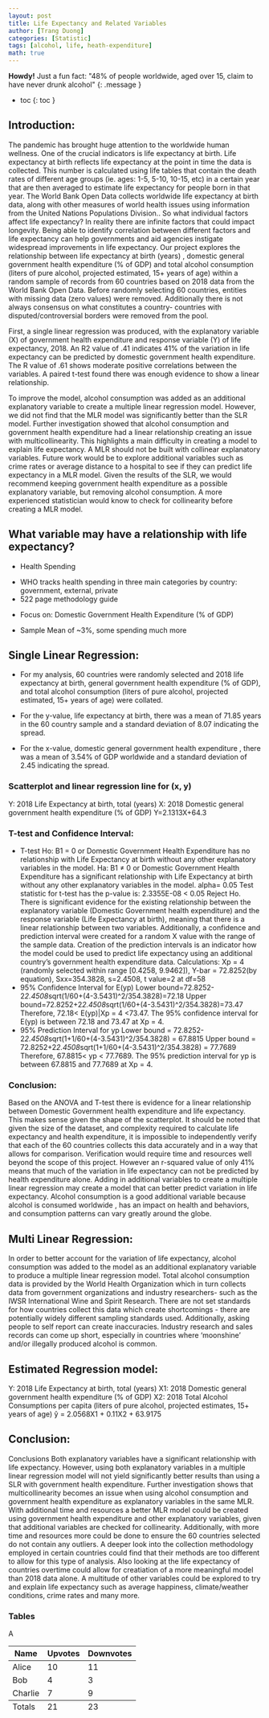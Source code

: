 ```yaml
---
layout: post
title: Life Expectancy and Related Variables
author: [Trang Duong]
categories: [Statistic]
tags: [alcohol, life, heath-expenditure]
math: true
---
```


**Howdy!** Just a fun fact: "48% of people worldwide, aged over 15, claim to have never drunk alcohol"
{: .message }

- toc
{: toc }

## Introduction:
The pandemic has brought huge attention to the worldwide human wellness. One of the crucial indicators is life expectancy at birth. Life expectancy at birth reflects life expectancy at the point in time the data is collected. This number is calculated using life tables that contain the death rates of different age groups (ie. ages: 1-5, 5-10, 10-15, etc) in a certain year that are then averaged to estimate life expectancy for people born in that year.
The World Bank Open Data collects worldwide life expectancy at birth data, along with other measures of world health issues using information from the United Nations Populations Division.. So what individual factors affect life expectancy? In reality there are infinite factors that could impact longevity. Being able to identify correlation between different factors and life expectancy can help governments and aid agencies instigate widespread improvements in life expectancy. Our project explores the relationship between life expectancy at birth (years) , domestic general government health expenditure (% of GDP) and total alcohol consumption (liters of pure alcohol, projected estimated, 15+ years of age) within a random sample of records from 60 countries based on 2018 data from the World Bank Open Data. Before randomly selecting 60 countries, entities with missing data (zero values) were removed. Additionally there is not always consensus on what constitutes a country- countries with disputed/controversial borders were removed from the pool.

First, a single linear regression was produced, with the explanatory variable (X) of government health expenditure and response variable (Y) of life expectancy, 2018. An R2 value of .41 indicates 41% of the variation in life expectancy can be predicted by domestic government health expenditure. The R value of .61 shows moderate positive correlations between the variables. A paired t-test found there was enough evidence to show a linear relationship.

To improve the model, alcohol consumption was added as an additional explanatory variable to create a multiple linear regression model. However, we did not find that the MLR model was significantly better than the SLR model. Further investigation showed that alcohol consumption and government health expenditure had a linear relationship creating an issue with multicollinearity. This highlights a main difficulty in creating a model to explain life expectancy. A MLR should not be built with collinear explanatory variables. Future work would be to explore additional variables such as crime rates or average distance to a hospital to see if they can predict life expectancy in a MLR model. Given the results of the SLR, we would recommend keeping government health expenditure as a possible explanatory variable, but removing alcohol consumption. A more experienced statistician would know to check for collinearity before creating a MLR model.

## What variable may have a relationship with life expectancy?
- Health Spending
* WHO tracks health spending in three main categories by country: government, external, private
* 522 page methodology guide
- Focus on: Domestic Government Health Expenditure (% of GDP)
* Sample Mean of ~3%, some spending much more


## Single Linear Regression:
- For my analysis, 60 countries were randomly selected and 2018 life expectancy at birth, general government health expenditure (% of GDP), and total alcohol consumption (liters of pure alcohol, projected estimated, 15+ years of age) were collated.

- For the y-value, life expectancy at birth, there was a mean of 71.85 years in the 60 country sample and a standard deviation of 8.07 indicating the spread. 

- For the x-value, domestic general government health expenditure , there was a mean of 3.54% of GDP worldwide and a standard deviation of 2.45 indicating the spread. 

### Scatterplot and linear regression line for (x, y)
Y: 2018 Life Expectancy at birth, total (years)
X: 2018 Domestic general government health expenditure (% of GDP) Y=2.1313X+64.3

### T-test and Confidence Interval:
- T-test
Ho: B1 = 0 or Domestic Government Health Expenditure has no relationship with Life Expectancy at birth without any other explanatory variables in the model.
Ha: B1 ≠ 0 or Domestic Government Health Expenditure has a significant relationship with Life Expectancy at birth without any other explanatory variables in the model.
alpha= 0.05
Test statistic for t-test has the p-value is: 2.3355E-08 < 0.05
Reject Ho. There is significant evidence for the existing relationship between the explanatory variable (Domestic Government health expenditure) and the response variable (Life Expectancy at birth), meaning that there is a linear relationship between two variables.
Additionally, a confidence and prediction interval were created for a random X value with the range of the sample data. Creation of the prediction intervals is an indicator how the model could be used to predict life expectancy using an additional country’s government health expenditure data.
Calculations:
Xp = 4 (randomly selected within range [0.4258, 9.9462]), Y-bar = 72.8252(by equation), Sxx=354.3828, s=2.4508, t value=2 at df=58
- 95% Confidence Interval for E(yp)
Lower bound=72.8252-2*2.4508*sqrt(1/60+(4-3.5431)^2/354.3828)=72.18 Upper bound=72.8252+2*2.4508*sqrt(1/60+(4-3.5431)^2/354.3828)=73.47 Therefore, 72.18< E(yp)|Xp = 4 <73.47.
The 95% confidence interval for E(yp) is between 72.18 and 73.47 at Xp = 4.
- 95% Prediction Interval for yp
Lower bound = 72.8252-2*2.4508*sqrt(1+1/60+(4-3.5431)^2/354.3828) = 67.8815 Upper bound = 72.8252+2*2.4508*sqrt(1+1/60+(4-3.5431)^2/354.3828) = 77.7689 Therefore, 67.8815< yp < 77.7689.
The 95% prediction interval for yp is between 67.8815 and 77.7689 at Xp = 4.

### Conclusion: 
Based on the ANOVA and T-test there is evidence for a linear relationship between Domestic Government health expenditure and life expectancy. This makes sense given the shape of the scatterplot. It should be noted that given the size of the dataset, and complexity required to calculate life expectancy and health expenditure, it is impossible to independently verify that each of the 60 countries collects this data accurately and in a way that allows for comparison. Verification would require time and resources well beyond the scope of this project. However an r-squared value of only 41% means that much of the variation in life expectancy can not be predicted by health expenditure alone. Adding in additional variables to create a multiple linear regression may create a model that can better predict variation in life expectancy. Alcohol consumption is a good additional variable because alcohol is consumed worldwide , has an impact on health and behaviors, and consumption patterns can vary greatly around the globe.

## Multi Linear Regression:
In order to better account for the variation of life expectancy, alcohol consumption was added to the model as an additional explanatory variable to produce a multiple linear regression model.
Total alcohol consumption data is provided by the World Health Organization which in turn collects data from government organizations and industry researchers- such as the IWSR International Wine and Spirit Research. There are not set standards for how countries collect this data which create shortcomings - there are potentially widely different sampling standards used. Additionally, asking people to self report can create inaccuracies. Industry research and sales records can come up short, especially in countries where ‘moonshine’ and/or illegally produced alcohol is common.

## Estimated Regression model:
Y: 2018 Life Expectancy at birth, total (years)
X1: 2018 Domestic general government health expenditure (% of GDP)
X2: 2018 Total Alcohol Consumptions per capita (liters of pure alcohol, projected estimates, 15+ years of age)
ŷ = 2.0568X1 + 0.11X2 + 63.9175

## Conclusion:
Conclusions
Both explanatory variables have a significant relationship with life expectancy. However, using both explanatory variables in a multiple linear regression model will not yield significantly better results than using a SLR with government health expenditure. Further investigation shows that multicollinearity becomes an issue when using alcohol consumption and government health expenditure as explanatory variables in the same MLR. With additional time and resources a better MLR model could be created using government health expenditure and other explanatory variables, given that additional variables are checked for collinearity. Additionally, with more time and resources more could be done to ensure the 60 countries selected do not contain any outliers. A deeper look into the collection methodology employed in certain countries could find that their methods are too different to allow for this type of analysis. Also looking at the life expectancy of countries overtime could allow for creatiation of a more meaningful model than 2018 data alone. A multitude of other variables could be explored to try and explain life expectancy such as average happiness, climate/weather conditions, crime rates and many more.

### Tables

A

<table>
  <thead>
    <tr>
      <th>Name</th>
      <th>Upvotes</th>
      <th>Downvotes</th>
    </tr>
  </thead>
  <tfoot>
    <tr>
      <td>Totals</td>
      <td>21</td>
      <td>23</td>
    </tr>
  </tfoot>
  <tbody>
    <tr>
      <td>Alice</td>
      <td>10</td>
      <td>11</td>
    </tr>
    <tr>
      <td>Bob</td>
      <td>4</td>
      <td>3</td>
    </tr>
    <tr>
      <td>Charlie</td>
      <td>7</td>
      <td>9</td>
    </tr>
  </tbody>
</table>

